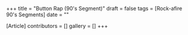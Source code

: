 +++
title = "Button Rap (90's Segment)"
draft = false
tags = [Rock-afire 90's Segments]
date = ""

[Article]
contributors = []
gallery = []
+++